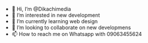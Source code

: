 - 👋 Hi, I’m @Dikachimedia
- 👀 I’m interested in new development
- 🌱 I’m currently learning web design
- 💞️ I’m looking to collaborate on new developmens
- 📫 How to reach me on Whatsapp with 09063455624

<!---
Dikachimedia/Dikachimedia is a ✨ special ✨ repository because its `README.md` (this file) appears on your GitHub profile.
You can click the Preview link to take a look at your changes.
--->
